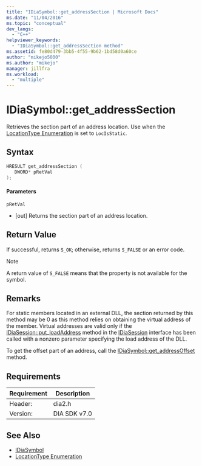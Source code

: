 ```yaml
---
title: "IDiaSymbol::get_addressSection | Microsoft Docs"
ms.date: "11/04/2016"
ms.topic: "conceptual"
dev_langs:
  - "C++"
helpviewer_keywords:
  - "IDiaSymbol::get_addressSection method"
ms.assetid: fe80d479-3bb5-4f55-9b62-1bd58d0a60ce
author: "mikejo5000"
ms.author: "mikejo"
manager: jillfra
ms.workload:
  - "multiple"
---
```

# IDiaSymbol::get_addressSection
Retrieves the section part of an address location. Use when the [LocationType Enumeration](../../debugger/debug-interface-access/locationtype.md) is set to `LocIsStatic`.

## Syntax

```C++
HRESULT get_addressSection ( 
   DWORD* pRetVal
);
```

#### Parameters
 `pRetVal`
- [out] Returns the section part of an address location.

## Return Value
 If successful, returns `S_OK`; otherwise, returns `S_FALSE` or an error code.

> [!NOTE]
>  A return value of `S_FALSE` means that the property is not available for the symbol.

## Remarks
 For static members located in an external DLL, the section returned by this method may be 0 as this method relies on obtaining the virtual address of the member. Virtual addresses are valid only if the [IDiaSession::put_loadAddress](../../debugger/debug-interface-access/idiasession-put-loadaddress.md) method in the [IDiaSession](../../debugger/debug-interface-access/idiasession.md) interface has been called with a nonzero parameter specifying the load address of the DLL.

 To get the offset part of an address, call the [IDiaSymbol::get_addressOffset](../../debugger/debug-interface-access/idiasymbol-get-addressoffset.md) method.

## Requirements

|Requirement|Description|
|-----------------|-----------------|
|Header:|dia2.h|
|Version:|DIA SDK v7.0|

## See Also
- [IDiaSymbol](../../debugger/debug-interface-access/idiasymbol.md)
- [LocationType Enumeration](../../debugger/debug-interface-access/locationtype.md)